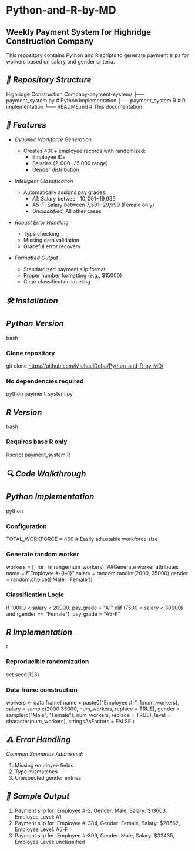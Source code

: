 # Python-and-R-by-MD
## Weekly Payment System for Highridge Construction Company

This repository contains Python and R scripts to generate payment slips for workers based on salary and gender criteria.

## *📂 Repository Structure*

Highridge Construction Company-payment-system/
├── payment_system.py       # Python implementation
├── payment_system.R        # R implementation
└── README.md               # This documentation

## *🚀 Features*

- *Dynamic Workforce Generation*
  - Creates 400+ employee records with randomized:
    - Employee IDs
    - Salaries ($2,000-$35,000 range)
    - Gender distribution
      
- *Intelligent Classification*
  - Automatically assigns pay grades:
    - *A1*: Salary between $10,001-$19,999
    - *A5-F*: Salary between $7,501-$29,999 (Female only)
    - *Unclassified*: All other cases

- *Robust Error Handling*
  - Type checking
  - Missing data validation
  - Graceful error recovery

- *Formatted Output*
  - Standardized payment slip format
  - Proper number formatting (e.g., $15000)
  - Clear classification labeling

## *🛠 Installation*

## *Python Version*
bash
### Clone repository
git clone https://github.com/MichaelDoba/Python-and-R-by-MD/

### No dependencies required
python payment_system.py


## *R Version*
bash
### Requires base R only
Rscript payment_system.R

## *🔍 Code Walkthrough*

## *Python Implementation*
python
### Configuration
TOTAL_WORKFORCE = 400  # Easily adjustable workforce size

### Generate random worker
workers = []
    for i in range(num_workers):
        ##Generate worker attributes
        name = f"Employee #-{i+1}"
        salary = random.randint(2000, 35000)
        gender = random.choice(['Male', 'Female'])

### Classification Logic
if 10000 < salary < 20000:
    pay_grade = "A1"
elif (7500 < salary < 30000) and (gender == "Female"):
    pay_grade = "A5-F"

## *R Implementation*
r
### Reproducible randomization
set.seed(123)  

### Data frame construction
 workers <- data.frame(
    name = paste0("Employee #-", 1:num_workers),
    salary = sample(2000:35000, num_workers, replace = TRUE),
    gender = sample(c("Male", "Female"), num_workers, replace = TRUE),
    level = character(num_workers),
    stringsAsFactors = FALSE
  )

## *⚠ Error Handling*

*Common Scenarios Addressed:*
1. Missing employee fields
2. Type mismatches
3. Unexpected gender entries
   
## *📝 Sample Output*
1. Payment slip for: Employee #-2, Gender: Male, Salary: $13603, Employee Level: A1
2. Payment slip for: Employee #-384, Gender: Female, Salary: $28562, Employee Level: A5-F
3. Payment slip for: Employee #-399, Gender: Male, Salary: $32435, Employee Level: unclassified
